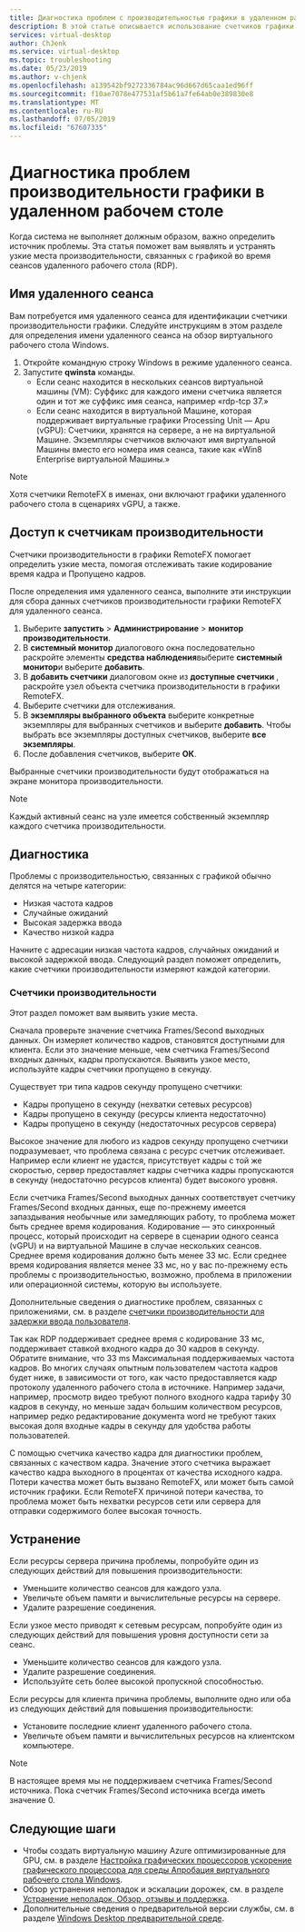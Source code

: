 ```yaml
---
title: Диагностика проблем с производительностью графики в удаленном рабочем столе - Azure
description: В этой статье описывается использование счетчиков графики RemoteFX в сеансы протокола удаленного рабочего стола для диагностики проблем производительности с графикой в виртуальный рабочий стол Windows.
services: virtual-desktop
author: ChJenk
ms.service: virtual-desktop
ms.topic: troubleshooting
ms.date: 05/23/2019
ms.author: v-chjenk
ms.openlocfilehash: a139542bf9272336784ac96d667d65caa1ed96ff
ms.sourcegitcommit: f10ae7078e477531af5b61a7fe64ab0e389830e8
ms.translationtype: MT
ms.contentlocale: ru-RU
ms.lasthandoff: 07/05/2019
ms.locfileid: "67607335"
---
```

# <a name="diagnose-graphics-performance-issues-in-remote-desktop"></a>Диагностика проблем производительности графики в удаленном рабочем столе

Когда система не выполняет должным образом, важно определить источник проблемы. Эта статья поможет вам выявлять и устранять узкие места производительности, связанных с графикой во время сеансов удаленного рабочего стола (RDP).

## <a name="find-your-remote-session-name"></a>Имя удаленного сеанса

Вам потребуется имя удаленного сеанса для идентификации счетчики производительности графики. Следуйте инструкциям в этом разделе для определения имени удаленного сеанса на обзор виртуального рабочего стола Windows.

1. Откройте командную строку Windows в режиме удаленного сеанса.
2. Запустите **qwinsta** команды.
    - Если сеанс находится в нескольких сеансов виртуальной машины (VM): Суффикс для каждого имени счетчика является один и тот же суффикс имя сеанса, например «rdp-tcp 37.»
    - Если сеанс находится в виртуальной Машине, которая поддерживает виртуальные графики Processing Unit — Apu (vGPU): Счетчики, хранятся на сервере, а не на виртуальной Машине. Экземпляры счетчиков включают имя виртуальной Машины вместо его номера имя сеанса, такие как «Win8 Enterprise виртуальной Машины.»

>[!NOTE]
> Хотя счетчики RemoteFX в именах, они включают графики удаленного рабочего стола в сценариях vGPU, а также.

## <a name="access-performance-counters"></a>Доступ к счетчикам производительности

Счетчики производительности в графики RemoteFX помогает определить узкие места, помогая отслеживать такие кодирование время кадра и Пропущено кадров.

После определения имя удаленного сеанса, выполните эти инструкции для сбора данных счетчиков производительности графики RemoteFX для удаленного сеанса.

1. Выберите **запустить** > **Администрирование** > **монитор производительности**.
2. В **системный монитор** диалогового окна последовательно раскройте элементы **средства наблюдения**выберите **системный монитор**и выберите **добавить**.
3. В **добавить счетчики** диалоговом окне из **доступные счетчики** , раскройте узел объекта счетчика производительности в графики RemoteFX.
4. Выберите счетчики для отслеживания.
5. В **экземпляры выбранного объекта** выберите конкретные экземпляры для выбранных счетчиков и выберите **добавить**. Чтобы выбрать все экземпляры доступных счетчиков, выберите **все экземпляры**.
6. После добавления счетчиков, выберите **ОК**.

Выбранные счетчики производительности будут отображаться на экране монитора производительности.

>[!NOTE]
>Каждый активный сеанс на узле имеется собственный экземпляр каждого счетчика производительности.

## <a name="diagnosis"></a>Диагностика

Проблемы с производительностью, связанных с графикой обычно делятся на четыре категории:

- Низкая частота кадров
- Случайные ожиданий
- Высокая задержка ввода
- Качество низкой кадра

Начните с адресации низкая частота кадров, случайных ожиданий и высокой задержкой ввода. Следующий раздел поможет определить, какие счетчики производительности измеряют каждой категории.

### <a name="performance-counters"></a>Счетчики производительности

Этот раздел поможет вам выявить узкие места.

Сначала проверьте значение счетчика Frames/Second выходных данных. Он измеряет количество кадров, становятся доступными для клиента. Если это значение меньше, чем счетчика Frames/Second входных данных, кадры пропускаются. Выявить узкое место, используйте кадры счетчики пропущено в секунду.

Существует три типа кадров секунду пропущено счетчики:

- Кадры пропущено в секунду (нехватки сетевых ресурсов)
- Кадры пропущено в секунду (ресурсы клиента недостаточно)
- Кадры пропущено в секунду (недостаточных ресурсов сервера)

Высокое значение для любого из кадров секунду пропущено счетчики подразумевает, что проблема связана с ресурс счетчик отслеживает. Например если клиент не удастся, присутствует кадры с той же скоростью, сервер предоставляет кадры счетчика кадры пропускаются в секунду (недостаточно ресурсов клиента) будет высокого уровня.

Если счетчика Frames/Second выходных данных соответствует счетчику Frames/Second входных данных, еще по-прежнему имеется запаздывания необычные или замедляющих работу, то проблема может быть среднее время кодирования. Кодирование — это синхронный процесс, который происходит на сервере в сценарии одного сеанса (vGPU) и на виртуальной Машине в случае нескольких сеансов. Среднее время кодирования должно быть менее 33 мс. Если среднее время кодирования является менее 33 мс, но у вас по-прежнему есть проблемы с производительностью, возможно, проблема в приложении или операционной системы, которую вы используете.

Дополнительные сведения о диагностике проблем, связанных с приложениями, см. в разделе [счетчики производительности для задержки ввода пользователя](https://docs.microsoft.com/windows-server/remote/remote-desktop-services/rds-rdsh-performance-counters).

Так как RDP поддерживает среднее время с кодирование 33 мс, поддерживает ставкой входного кадра до 30 кадров в секунду. Обратите внимание, что 33 ms Максимальная поддерживаемых частота кадров. Во многих случаях опытным пользователем частота кадров будет ниже, в зависимости от того, как часто предоставляется кадр протоколу удаленного рабочего стола в источнике. Например задачи, например, просмотр видео требуют полного входного кадра тарифу 30 кадров в секунду, но меньше задач большим количеством ресурсов, например редко редактирование документа word не требуют таких высокая доля входные кадры в секунду для удобства работы пользователей.

С помощью счетчика качество кадра для диагностики проблем, связанных с качеством кадра. Значение этого счетчика выражает качество кадра выходного в процентах от качества исходного кадра. Потери качества может быть вызвано RemoteFX, или может быть самой источник графики. Если RemoteFX причиной потери качества, то проблема может быть нехватки ресурсов сети или сервера для отправки содержимого более высокая точность.

## <a name="mitigation"></a>Устранение

Если ресурсы сервера причина проблемы, попробуйте один из следующих действий для повышения производительности:

- Уменьшите количество сеансов для каждого узла.
- Увеличьте объем памяти и вычислительные ресурсы на сервере.
- Удалите разрешение соединения.

Если узкое место приводят к сетевым ресурсам, попробуйте один из следующих действий для повышения уровня доступности сети за сеанс.

- Уменьшите количество сеансов для каждого узла.
- Удалите разрешение соединения.
- Используйте сеть более высокой пропускной способностью.

Если ресурсы для клиента причина проблемы, выполните одно или оба из следующих действий для повышения производительности:

- Установите последние клиент удаленного рабочего стола.
- Увеличьте объем памяти и вычислительных ресурсов на клиентском компьютере.

> [!NOTE]
> В настоящее время мы не поддерживаем счетчика Frames/Second источника. Пока счетчик Frames/Second источника всегда иметь значение 0.

## <a name="next-steps"></a>Следующие шаги

- Чтобы создать виртуальную машину Azure оптимизированные для GPU, см. в разделе [Настройка графических процессоров ускорение графического процессора для среды Апробация виртуального рабочего стола Windows](https://docs.microsoft.com/azure/virtual-desktop/configure-vm-gpu).
- Обзор устранения неполадок и эскалации дорожек, см. в разделе [Устранение неполадок, Обзор, отзывы и поддержка](https://docs.microsoft.com/azure/virtual-desktop/troubleshoot-set-up-overview).
- Дополнительные сведения о предварительной версии службы, см. в разделе [Windows Desktop предварительной среде](https://docs.microsoft.com/azure/virtual-desktop/environment-setup).
